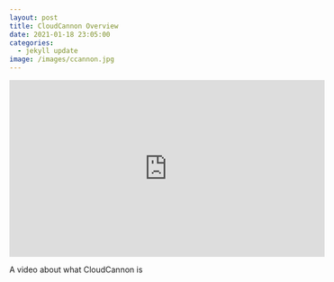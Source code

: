 ```yaml
---
layout: post
title: CloudCannon Overview
date: 2021-01-18 23:05:00
categories:
  - jekyll update
image: /images/ccannon.jpg
---
```


<div class="cms-embed" data-cms-embed="PGlmcmFtZSB3aWR0aD0iNTYwIiBoZWlnaHQ9IjMxNSIgc3JjPSJodHRwczovL3d3dy55b3V0dWJlLmNvbS9lbWJlZC9OYkpRWGRjS3pBRSIgZnJhbWVib3JkZXI9IjAiIGFsbG93PSJhY2NlbGVyb21ldGVyOyBhdXRvcGxheTsgY2xpcGJvYXJkLXdyaXRlOyBlbmNyeXB0ZWQtbWVkaWE7IGd5cm9zY29wZTsgcGljdHVyZS1pbi1waWN0dXJlIiBhbGxvd2Z1bGxzY3JlZW4+PC9pZnJhbWU+"><iframe width="560" height="315" src="https://www.youtube.com/embed/NbJQXdcKzAE" frameborder="0" allow="accelerometer; autoplay; clipboard-write; encrypted-media; gyroscope; picture-in-picture" allowfullscreen=""></iframe></div>

A video about what CloudCannon is
